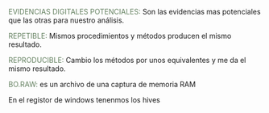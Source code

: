 

<span style="color:rgb(100, 129, 96)">EVIDENCIAS DIGITALES POTENCIALES:</span>
Son las evidencias mas potenciales que las otras para nuestro análisis.

<span style="color:rgb(100, 129, 96)"> REPETIBLE:</span>
Mismos procedimientos y métodos producen el mismo resultado.

<span style="color:rgb(100, 129, 96)"> REPRODUCIBLE:</span>
Cambio los métodos por unos equivalentes y me da el mismo resultado.

<span style="color:rgb(100, 129, 96)">BO.RAW:</span>
es un archivo de una captura de memoria RAM

En el registor de windows tenenmos los hives